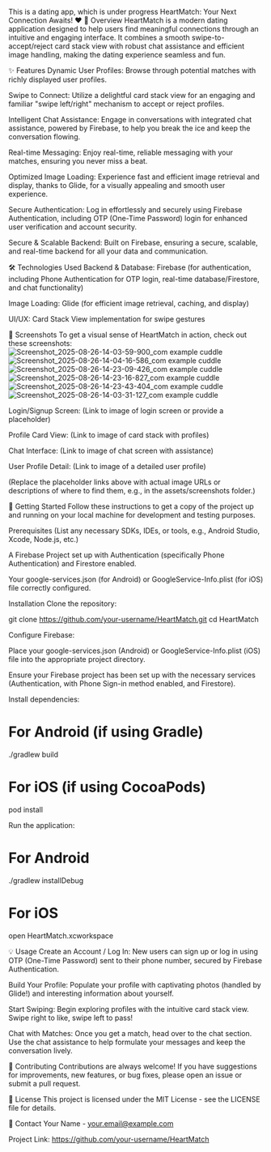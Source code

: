 This is a dating app, which is under progress
HeartMatch: Your Next Connection Awaits! ❤️
🌟 Overview
HeartMatch is a modern dating application designed to help users find meaningful connections through an intuitive and engaging interface. It combines a smooth swipe-to-accept/reject card stack view with robust chat assistance and efficient image handling, making the dating experience seamless and fun.

✨ Features
Dynamic User Profiles: Browse through potential matches with richly displayed user profiles.

Swipe to Connect: Utilize a delightful card stack view for an engaging and familiar "swipe left/right" mechanism to accept or reject profiles.

Intelligent Chat Assistance: Engage in conversations with integrated chat assistance, powered by Firebase, to help you break the ice and keep the conversation flowing.

Real-time Messaging: Enjoy real-time, reliable messaging with your matches, ensuring you never miss a beat.

Optimized Image Loading: Experience fast and efficient image retrieval and display, thanks to Glide, for a visually appealing and smooth user experience.

Secure Authentication: Log in effortlessly and securely using Firebase Authentication, including OTP (One-Time Password) login for enhanced user verification and account security.

Secure & Scalable Backend: Built on Firebase, ensuring a secure, scalable, and real-time backend for all your data and communication.

🛠️ Technologies Used
Backend & Database: Firebase (for authentication, including Phone Authentication for OTP login, real-time database/Firestore, and chat functionality)

Image Loading: Glide (for efficient image retrieval, caching, and display)

UI/UX: Card Stack View implementation for swipe gestures

📸 Screenshots
To get a visual sense of HeartMatch in action, check out these screenshots:
![Screenshot_2025-08-26-14-03-59-900_com example cuddle](https://github.com/user-attachments/assets/b6337ffc-1f97-4e85-9484-99cfc08b5e6d)
![Screenshot_2025-08-26-14-04-16-586_com example cuddle](https://github.com/user-attachments/assets/fc8e95bc-8700-41e3-9687-518b0fc19844)
![Screenshot_2025-08-26-14-23-09-426_com example cuddle](https://github.com/user-attachments/assets/821afb33-0c80-4bca-b8ef-9ade2fe009f4)
![Screenshot_2025-08-26-14-23-16-827_com example cuddle](https://github.com/user-attachments/assets/879e9ebc-c8f9-49fe-9da8-b9291128ddd0)
![Screenshot_2025-08-26-14-23-43-404_com example cuddle](https://github.com/user-attachments/assets/8b6c4464-5806-4e1b-ad25-0e3e11a15bef)
![Screenshot_2025-08-26-14-03-31-127_com example cuddle](https://github.com/user-attachments/assets/9df55593-3b23-43e0-88dd-058ada4460a8)




Login/Signup Screen: (Link to image of login screen or provide a placeholder)

Profile Card View: (Link to image of card stack with profiles)

Chat Interface: (Link to image of chat screen with assistance)

User Profile Detail: (Link to image of a detailed user profile)

(Replace the placeholder links above with actual image URLs or descriptions of where to find them, e.g., in the assets/screenshots folder.)

🚀 Getting Started
Follow these instructions to get a copy of the project up and running on your local machine for development and testing purposes.

Prerequisites
(List any necessary SDKs, IDEs, or tools, e.g., Android Studio, Xcode, Node.js, etc.)

A Firebase Project set up with Authentication (specifically Phone Authentication) and Firestore enabled.

Your google-services.json (for Android) or GoogleService-Info.plist (for iOS) file correctly configured.

Installation
Clone the repository:

git clone https://github.com/your-username/HeartMatch.git
cd HeartMatch

Configure Firebase:

Place your google-services.json (Android) or GoogleService-Info.plist (iOS) file into the appropriate project directory.

Ensure your Firebase project has been set up with the necessary services (Authentication, with Phone Sign-in method enabled, and Firestore).

Install dependencies:

# For Android (if using Gradle)
./gradlew build
# For iOS (if using CocoaPods)
pod install

Run the application:

# For Android
./gradlew installDebug
# For iOS
open HeartMatch.xcworkspace

💡 Usage
Create an Account / Log In: New users can sign up or log in using OTP (One-Time Password) sent to their phone number, secured by Firebase Authentication.

Build Your Profile: Populate your profile with captivating photos (handled by Glide!) and interesting information about yourself.

Start Swiping: Begin exploring profiles with the intuitive card stack view. Swipe right to like, swipe left to pass!

Chat with Matches: Once you get a match, head over to the chat section. Use the chat assistance to help formulate your messages and keep the conversation lively.

🤝 Contributing
Contributions are always welcome! If you have suggestions for improvements, new features, or bug fixes, please open an issue or submit a pull request.

📄 License
This project is licensed under the MIT License - see the LICENSE file for details.

📧 Contact
Your Name - your.email@example.com

Project Link: https://github.com/your-username/HeartMatch
